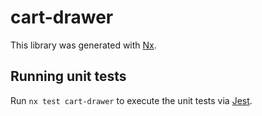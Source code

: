 # cart-drawer

This library was generated with [Nx](https://nx.dev).

## Running unit tests

Run `nx test cart-drawer` to execute the unit tests via [Jest](https://jestjs.io).
